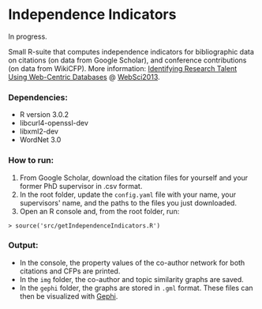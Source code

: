 Independence Indicators
=======================

In progress.

Small R-suite that computes independence indicators for bibliographic data on citations (on data from Google Scholar), and conference contributions (on data from WikiCFP). More information: [Identifying Research Talent Using Web-Centric Databases](http://www.networkinstitute.org/wp-content/uploads/2013/01/2013websci.pdf) @ [WebSci2013](http://www.websci13.org/).

### Dependencies:
* R version 3.0.2
* libcurl4-openssl-dev
* libxml2-dev
* WordNet 3.0


### How to run:
1. From Google Scholar, download the citation files for yourself and your former PhD supervisor in .csv format.
2. In the root folder, update the `config.yaml` file with your name, your supervisors' name, and the paths to the files you just downloaded.
3. Open an R console and, from the root folder, run:

```
> source('src/getIndependenceIndicators.R')
```


### Output:
* In the console, the property values of the co-author network for both citations and CFPs are printed.
* In the  `img` folder, the co-author and topic similarity graphs are saved.
* In the `gephi` folder, the graphs are stored in `.gml` format. These files can then be visualized with [Gephi](https://gephi.org/).
